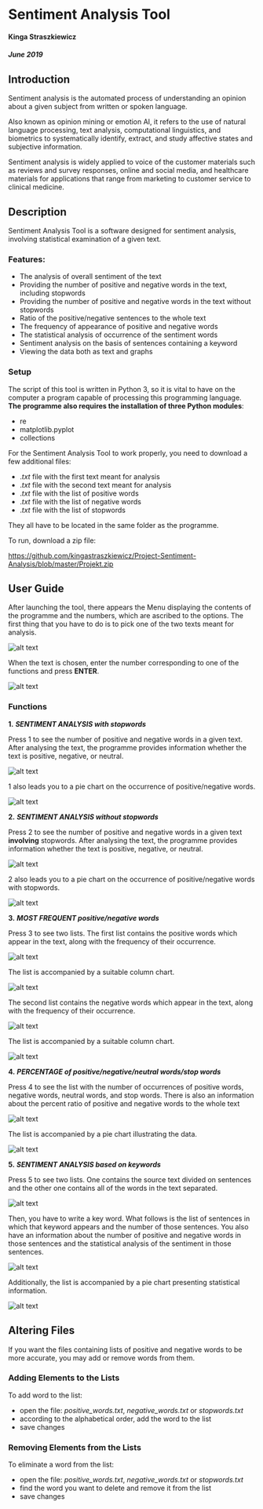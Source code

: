 # Sentiment Analysis Tool
#### Kinga Straszkiewicz
##### June 2019



## Introduction
Sentiment analysis is the automated process of understanding an opinion about a given subject from written or spoken language.

Also known as opinion mining or emotion AI, it refers to the use of natural language processing, text analysis, computational linguistics, and biometrics to systematically identify, extract, and study affective states and subjective information.

Sentiment analysis is widely applied to voice of the customer materials such as reviews and survey responses, online and social media, and healthcare materials for applications that range from marketing to customer service to clinical medicine.

## Description
Sentiment Analysis Tool is a software designed for sentiment analysis, involving statistical examination of a given text.

### Features:
* The analysis of overall sentiment of the text
* Providing the number of positive and negative words in the text, including stopwords
* Providing the number of positive and negative words in the text without stopwords
* Ratio of the positive/negative sentences to the whole text
* The frequency of appearance of positive and negative words
* The statistical analysis of occurrence of the sentiment words
* Sentiment analysis on the basis of sentences containing a keyword
* Viewing the data both as text and graphs

### Setup
The script of this tool is written in Python 3, so it is vital to have on the computer a program capable of processing this programming language.
**The programme also requires the installation of three Python modules**:
* re
* matplotlib.pyplot
* collections

For the Sentiment Analysis Tool to work properly, you need to download a few additional files:
* ._txt_ file with the first text meant for analysis
* ._txt_ file with the second text meant for analysis
* ._txt_ file with the list of positive words
* ._txt_ file with the list of negative words
* ._txt_ file with the list of stopwords

They all have to be located in the same folder as the programme.

To run, download a zip file:

https://github.com/kingastraszkiewicz/Project-Sentiment-Analysis/blob/master/Projekt.zip


## User Guide
After launching the tool, there appears the Menu displaying the contents of the programme and the numbers, which are ascribed to the options.
The first thing that you have to do is to pick one of the two texts meant for analysis.

![alt text](https://github.com/kingastraszkiewicz/Project-Sentiment-Analysis/blob/master/2019-06-10_17h49_01.png)

When the text is chosen, enter the number corresponding to one of the functions and press **ENTER**.

![alt text](https://github.com/kingastraszkiewicz/Project-Sentiment-Analysis/blob/master/2019-06-10_18h18_50.png)

### Functions
**1.** **_SENTIMENT ANALYSIS with stopwords_**

Press 1 to see the number of positive and negative words in a given text.
After analysing the text, the programme provides information whether the text is positive, negative, or neutral.

![alt text](https://github.com/kingastraszkiewicz/Project-Sentiment-Analysis/blob/master/2019-06-10_18h20_25.png)

1 also leads you to a pie chart on the occurrence of positive/negative words.

![alt text](https://github.com/kingastraszkiewicz/Project-Sentiment-Analysis/blob/master/sem_a.png)

**2.** **_SENTIMENT ANALYSIS without stopwords_**

Press 2 to see the number of positive and negative words in a given text **involving** stopwords.
After analysing the text, the programme provides information whether the text is positive, negative, or neutral.

![alt text](https://github.com/kingastraszkiewicz/Project-Sentiment-Analysis/blob/master/2019-06-10_18h21_05.png)

2 also leads you to a pie chart on the occurrence of positive/negative words with stopwords.

![alt text](https://github.com/kingastraszkiewicz/Project-Sentiment-Analysis/blob/master/sem_a_ws.png)

**3.** **_MOST FREQUENT positive/negative words_**

Press 3 to see two lists.
The first list contains the positive words which appear in the text, along with the frequency of their occurrence.

![alt text](https://github.com/kingastraszkiewicz/Project-Sentiment-Analysis/blob/master/2019-06-10_18h31_37.png)

The list is accompanied by a suitable column chart.

![alt text](https://github.com/kingastraszkiewicz/Project-Sentiment-Analysis/blob/master/poz.png)

The second list contains the negative words which appear in the text, along with the frequency of their occurrence.

![alt text](https://github.com/kingastraszkiewicz/Project-Sentiment-Analysis/blob/master/2019-06-10_23h10_50.png)

The list is accompanied by a suitable column chart.

![alt text](https://github.com/kingastraszkiewicz/Project-Sentiment-Analysis/blob/master/neg.png)

**4.** **_PERCENTAGE of positive/negative/neutral words/stop words_**

Press 4 to see the list with the number of occurrences of positive words, negative words, neutral words, and stop words.
There is also an information about the percent ratio of positive and negative words to the whole text

![alt text](https://github.com/kingastraszkiewicz/Project-Sentiment-Analysis/blob/master/2019-06-10_23h16_31.png)

The list is accompanied by a pie chart illustrating the data.

![alt text](https://github.com/kingastraszkiewicz/Project-Sentiment-Analysis/blob/master/per.png)

**5.** **_SENTIMENT ANALYSIS based on keywords_**

Press 5 to see two lists. One contains the source text divided on sentences and the other one contains all of the words in the text separated.

![alt text](https://github.com/kingastraszkiewicz/Project-Sentiment-Analysis/blob/master/2019-06-10_20h16_07.png)

Then, you have to write a key word. What follows is the list of sentences in which that keyword appears and the number of those sentences.
You also have an information about the number of positive and negative words in those sentences and the statistical analysis of the sentiment in those sentences.

![alt text](https://github.com/kingastraszkiewicz/Project-Sentiment-Analysis/blob/master/2019-06-10_21h23_16.png)

Additionally, the list is accompanied by a pie chart presenting statistical information.

![alt text](https://github.com/kingastraszkiewicz/Project-Sentiment-Analysis/blob/master/key.png)

## Altering Files
If you want the files containing lists of positive and negative words to be more accurate, you may add or remove words from them.

### Adding Elements to the Lists
To add word to the list:
* open the file:  _positive_words.txt_, _negative_words.txt_ or _stopwords.txt_
* according to the alphabetical order, add the word to the list
* save changes

### Removing Elements from the Lists
To eliminate a word from the list:
* open the file:  _positive_words.txt_, _negative_words.txt_ or _stopwords.txt_
* find the word you want to delete and remove it from the list
* save changes
